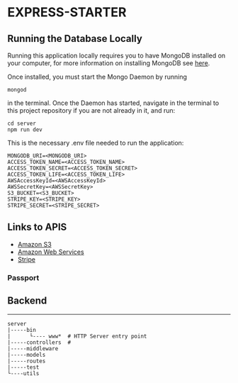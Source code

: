 # EXPRESS-STARTER

## Running the Database Locally

Running this application locally requires you to have MongoDB installed on your computer, for more information on installing MongoDB see [here](https://docs.mongodb.com/manual/installation/).

Once installed, you must start the Mongo Daemon by running

```
mongod
```

in the terminal. Once the Daemon has started, navigate in the terminal to this project repository if you are not already in it, and run:

```
cd server
npm run dev
```

This is the necessary .env file needed to run the application:
```
MONGODB_URI=<MONGODB_URI>
ACCESS_TOKEN_NAME=<ACCESS_TOKEN_NAME>
ACCESS_TOKEN_SECRET=<ACCESS_TOKEN_SECRET>
ACCESS_TOKEN_LIFE=<ACCESS_TOKEN_LIFE>
AWSAccessKeyId=<AWSAccessKeyId>
AWSSecretKey=<AWSSecretKey>
S3_BUCKET=<S3_BUCKET>
STRIPE_KEY=<STRIPE_KEY>
STRIPE_SECRET=<STRIPE_SECRET>
```

## Links to APIS

- [Amazon S3](https://aws.amazon.com/s3/)
- [Amazon Web Services](https://aws.amazon.com/products/)
- [Stripe](https://stripe.com/en-ca)

### Passport

## Backend
-----------

```
server
|-----bin
|      └---- www*  # HTTP Server entry point
|-----controllers  # 
|-----middleware
|-----models
|-----routes
|-----test
└----utils

```
